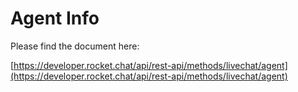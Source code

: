 # Agent Info

Please find the document here: 

[https://developer.rocket.chat/api/rest-api/methods/livechat/agent](https://developer.rocket.chat/api/rest-api/methods/livechat/agent)

